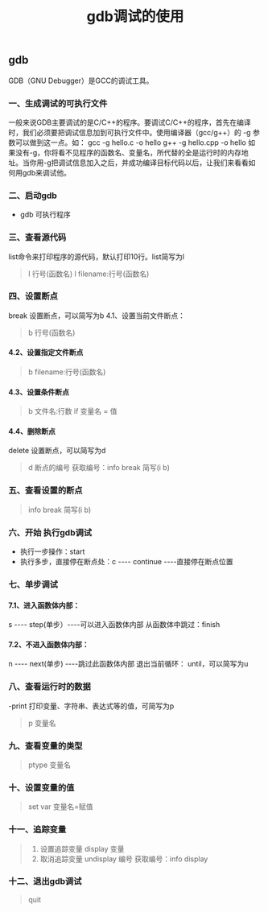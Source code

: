 ﻿---
title: gdb调试的使用
tags: [Linux]
categories: Linux
---
## gdb
 GDB（GNU Debugger）是GCC的调试工具。
###  一、生成调试的可执行文件
一般来说GDB主要调试的是C/C++的程序。要调试C/C++的程序，首先在编译时，我们必须要把调试信息加到可执行文件中。使用编译器（gcc/g++）的 -g 参数可以做到这一点。如：
     gcc -g hello.c -o hello
     g++ -g hello.cpp -o hello
     如果没有-g，你将看不见程序的函数名、变量名，所代替的全是运行时的内存地址。当你用-g把调试信息加入之后，并成功编译目标代码以后，让我们来看看如何用gdb来调试他。
### 二、启动gdb
- gdb 可执行程序
### 三、查看源代码
list命令来打印程序的源代码，默认打印10行。list简写为l
> l  行号(函数名)
> l  filename:行号(函数名)
### 四、设置断点
break 设置断点，可以简写为b
4.1、设置当前文件断点：
>b 行号(函数名)
#### 4.2、设置指定文件断点
>b filename:行号(函数名)
#### 4.3、设置条件断点
>b  文件名:行数  if  变量名 = 值
#### 4.4、删除断点
 delete 设置断点，可以简写为d
> d 断点的编号
>获取编号：info break   简写(i b)
### 五、查看设置的断点
> info break   简写(i b)
### 六、开始 执行gdb调试
- 执行一步操作：start
- 执行多步，直接停在断点处：c ---- continue     ----直接停在断点位置

### 七、单步调试
#### 7.1、进入函数体内部：
 s ---- step(单步）----可以进入函数体内部
        从函数体中跳过：finish
#### 7.2、不进入函数体内部：
 n ---- next(单步) ----跳过此函数体内部
        退出当前循环： until，可以简写为u
### 八、查看运行时的数据
-print 打印变量、字符串、表达式等的值，可简写为p
>p   变量名
### 九、查看变量的类型
>ptype   变量名
### 十、设置变量的值
>set var 变量名=赋值
### 十一、追踪变量
>1. 设置追踪变量
      display 变量
> 2. 取消追踪变量
 	 undisplay 编号
 	     获取编号：info display
### 十二、退出gdb调试
>quit


